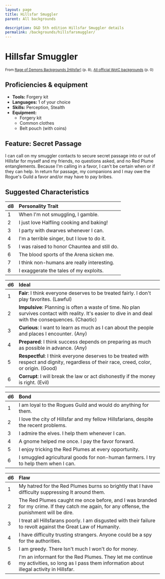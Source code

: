 ```yaml
---
layout: page
title: Hillsfar Smuggler
parent: All backgrounds

description: D&D 5th edition Hillsfar Smuggler details
permalink: /backgrounds/hillsfarsmuggler/
---
```

# Hillsfar Smuggler

<small>From <a target="_blank" href="https://dndadventurersleague.org/wp-content/uploads/2015/07/Hillsfar-Regional-Character-Options.pdf">Rage of Demons Backgrounds [Hillsfar]</a> (p. 8), <a target="_blank" href="https://flapkan.com/faq#What-is-the-source-All-official-WotC-backgrounds-and-how-does-it-work">All official WotC backgrounds</a> (p. 0)</small>


## Proficiencies & equipment

- **Tools:** Forgery kit
- **Languages:** 1 of your choice
- **Skills:** Perception, Stealth
- **Equipment:** 
  - Forgery kit
  - Common clothes
  - Belt pouch (with coins)

## Feature: Secret Passage


I can call on my smuggler contacts to secure secret passage into or out of Hillsfar for myself and my friends, no questions asked, and no Red Plume entanglements. Because I'm calling in a favor, I can't be certain when or if they can help. In return for passage, my companions and I may owe the Rogue's Guild a favor and/or may have to pay bribes.

## Suggested Characteristics


| d8 | Personality Trait |
|:----------------------------|:------------------|
| 1 | When I'm not smuggling, I gamble. |
| 2 | I just love Halfling cooking and baking! |
| 3 | I party with dwarves whenever I can. |
| 4 | I'm a terrible singer, but I love to do it. |
| 5 | I was raised to honor Chauntea and still do. |
| 6 | The blood sports of the Arena sicken me. |
| 7 | I think non-humans are really interesting. |
| 8 | I exaggerate the tales of my exploits. |

| d6 | Ideal |
|:----------------------------|:------|
| 1 | **Fair**: I think everyone deserves to be treated fairly. I don't play favorites. (Lawful) |
| 2 | **Impulsive**: Planning is often a waste of time. No plan survives contact with reality. It's easier to dive in and deal with the consequences. (Chaotic) |
| 3 | **Curious**: I want to learn as much as I can about the people and places I encounter. (Any) |
| 4 | **Prepared**: I think success depends on preparing as much as possible in advance. (Any) |
| 5 | **Respectful**: I think everyone deserves to be treated with respect and dignity, regardless of their race, creed, color, or origin. (Good) |
| 6 | **Corrupt**: I will break the law or act dishonestly if the money is right. (Evil) |

| d6 | Bond |
|:----------------------------|:------------------|
| 1 | I am loyal to the Rogues Guild and would do anything for them. |
| 2 | I love the city of Hillsfar and my fellow Hillsfarians, despite the recent problems. |
| 3 | I admire the elves. I help them whenever I can. |
| 4 | A gnome helped me once. I pay the favor forward. |
| 5 | I enjoy tricking the Red Plumes at every opportunity. |
| 6 | I smuggled agricultural goods for non-human farmers. I try to help them when I can. |

| d6 | Flaw |
|:----------------------------|:------------------|
| 1 | My hatred for the Red Plumes burns so brightly that I have difficulty suppressing It around them. |
| 2 | The Red Plumes caught me once before, and I was branded for my crime. If they catch me again, for any offense, the punishment will be dire. |
| 3 | I treat all Hillsfarans poorly. I am disgusted with their failure to revolt against the Great Law of Humanity. |
| 4 | I have difficulty trusting strangers. Anyone could be a spy for the authorities. |
| 5 | I am greedy. There Isn't much I won't do for money. |
| 6 | I'm an informant for the Red Plumes. They let me continue my activities, so long as I pass them information about illegal activity in Hillsfar. |